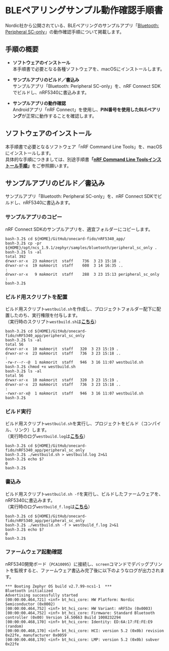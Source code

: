 # BLEペアリングサンプル動作確認手順書

Nordic社から公開されている、BLEペアリングのサンプルアプリ「[Bluetooth: Peripheral SC-only](http://developer.nordicsemi.com/nRF_Connect_SDK/doc/latest/zephyr/samples/bluetooth/peripheral_sc_only/README.html)」の動作確認手順について掲載します。

## 手順の概要

- <b>ソフトウェアのインストール</b><br>
本手順書で必要となる各種ソフトウェアを、macOSにインストールします。

- <b>サンプルアプリのビルド／書込み</b><br>
サンプルアプリ「Bluetooth: Peripheral SC-only」を、nRF Connect SDKでビルドし、nRF5340に書込みます。

- <b>サンプルアプリの動作確認</b><br>
Androidアプリ「nRF Connect」を使用し、<b>PIN番号を使用したBLEペアリング</b>が正常に動作することを確認します。

## ソフトウェアのインストール

本手順書で必要となるソフトウェア「nRF Command Line Tools」を、macOSにインストールします。<br>
具体的な手順につきましては、別途手順書<b>「[nRF Command Line Toolsインストール手順](../nRF52840_app/NRFCLTOOLINST.md)」</b>をご参照願います。

## サンプルアプリのビルド／書込み

サンプルアプリ「Bluetooth: Peripheral SC-only」を、nRF Connect SDKでビルドし、nRF5340に書込みます。

### サンプルアプリのコピー

nRF Connect SDKのサンプルアプリを、適宜フォルダーにコピーします。

```
bash-3.2$ cd ${HOME}/GitHub/onecard-fido/nRF5340_app/
bash-3.2$ cp -pr ${HOME}/opt/ncs_1.9.1/zephyr/samples/bluetooth/peripheral_sc_only .
bash-3.2$ ls -al
total 392
drwxr-xr-x  23 makmorit  staff    736  3 23 15:18 .
drwxr-xr-x  19 makmorit  staff    608  3 14 16:35 ..
:
drwxr-xr-x   9 makmorit  staff    288  3 23 15:13 peripheral_sc_only
:
bash-3.2$
```

### ビルド用スクリプトを配置

ビルド用スクリプト`westbuild.sh`を作成し、プロジェクトフォルダー配下に配置したのち、実行権限を付与します。<br>
（実行時のスクリプト`westbuild.sh`は<b>[こちら](assets01/westbuild.sh)</b>）

```
bash-3.2$ cd ${HOME}/GitHub/onecard-fido/nRF5340_app/peripheral_sc_only
bash-3.2$ ls -al
total 56
drwxr-xr-x  10 makmorit  staff   320  3 23 15:19 .
drwxr-xr-x  23 makmorit  staff   736  3 23 15:18 ..
:
-rw-r--r--@  1 makmorit  staff   946  3 16 11:07 westbuild.sh
bash-3.2$ chmod +x westbuild.sh
bash-3.2$ ls -al
total 56
drwxr-xr-x  10 makmorit  staff   320  3 23 15:19 .
drwxr-xr-x  23 makmorit  staff   736  3 23 15:18 ..
:
-rwxr-xr-x@  1 makmorit  staff   946  3 16 11:07 westbuild.sh
bash-3.2$
```

### ビルド実行

ビルド用スクリプト`westbuild.sh`を実行し、プロジェクトをビルド（コンパイル、リンク）します。<br>
（実行時のログ`westbuild.log`は<b>[こちら](assets01/westbuild_2.log)</b>）

```
bash-3.2$ cd ${HOME}/GitHub/onecard-fido/nRF5340_app/peripheral_sc_only
bash-3.2$ ./westbuild.sh > westbuild.log 2>&1
bash-3.2$ echo $?
0
bash-3.2$
```

### 書込み

ビルド用スクリプト`westbuild.sh -f`を実行し、ビルドしたファームウェアを、nRF5340に書込みます。<br>
（実行時のログ`westbuild_f.log`は<b>[こちら](assets01/westbuild_f_2.log)</b>）

```
bash-3.2$ cd ${HOME}/GitHub/onecard-fido/nRF5340_app/peripheral_sc_only
bash-3.2$ ./westbuild.sh -f > westbuild_f.log 2>&1
bash-3.2$ echo $?
0
bash-3.2$
```

### ファームウェア起動確認

nRF5340開発ボード（`PCA10095`）に接続し、`screen`コマンドでデバッグプリントを監視すると、ファームウェア書込み完了後に以下のようなログが出力されます。

```
*** Booting Zephyr OS build v2.7.99-ncs1-1  ***
Bluetooth initialized
Advertising successfully started
[00:00:00.464,721] <inf> bt_hci_core: HW Platform: Nordic Semiconductor (0x0002)
[00:00:00.464,752] <inf> bt_hci_core: HW Variant: nRF53x (0x0003)
[00:00:00.464,752] <inf> bt_hci_core: Firmware: Standard Bluetooth controller (0x00) Version 14.50663 Build 1008232294
[00:00:00.468,170] <inf> bt_hci_core: Identity: ED:6A:17:FE:FE:E9 (random)
[00:00:00.468,170] <inf> bt_hci_core: HCI: version 5.2 (0x0b) revision 0x22fe, manufacturer 0x0059
[00:00:00.468,170] <inf> bt_hci_core: LMP: version 5.2 (0x0b) subver 0x22fe
```

